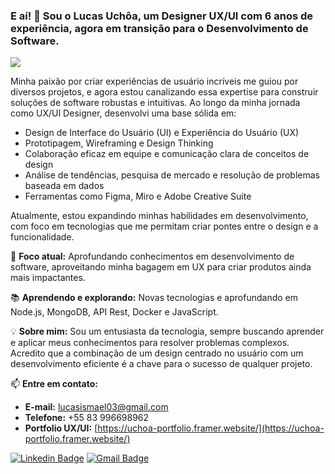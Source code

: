 ### E aí! 👋 Sou o Lucas Uchôa, um Designer UX/UI com 6 anos de experiência, agora em transição para o Desenvolvimento de Software.

![](https://media4.giphy.com/media/v1.Y2lkPTc5MGI3NjExcXN1Znk4ZGxhMWEyczY4ZnF4NTFhb2E1ZG9hbDFwZDlkc3hhdWdmZSZlcD12MV9pbnRlcm5hbF9naWZfYnlfaWQmY3Q9Zw/k0ijJhqrUP4T2EvmJ1/giphy.gif)

Minha paixão por criar experiências de usuário incríveis me guiou por diversos projetos, e agora estou canalizando essa expertise para construir soluções de software robustas e intuitivas. Ao longo da minha jornada como UX/UI Designer, desenvolvi uma base sólida em:

* Design de Interface do Usuário (UI) e Experiência do Usuário (UX)
* Prototipagem, Wireframing e Design Thinking
* Colaboração eficaz em equipe e comunicação clara de conceitos de design
* Análise de tendências, pesquisa de mercado e resolução de problemas baseada em dados
* Ferramentas como Figma, Miro e Adobe Creative Suite

Atualmente, estou expandindo minhas habilidades em desenvolvimento, com foco em tecnologias que me permitam criar pontes entre o design e a funcionalidade.

🚀 **Foco atual:** Aprofundando conhecimentos em desenvolvimento de software, aproveitando minha bagagem em UX para criar produtos ainda mais impactantes.

📚 **Aprendendo e explorando:** Novas tecnologias e aprofundando em Node.js, MongoDB, API Rest, Docker e JavaScript.

💡 **Sobre mim:** Sou um entusiasta da tecnologia, sempre buscando aprender e aplicar meus conhecimentos para resolver problemas complexos. Acredito que a combinação de um design centrado no usuário com um desenvolvimento eficiente é a chave para o sucesso de qualquer projeto.

📫 **Entre em contato:**
* **E-mail:** [lucasismael03@gmail.com](mailto:lucasismael03@gmail.com)
* **Telefone:** +55 83 996698962
* **Portfolio UX/UI:** [https://uchoa-portfolio.framer.website/](https://uchoa-portfolio.framer.website/)

[![Linkedin Badge](https://img.shields.io/badge/-LinkedIn-blue?style=flat-square&logo=Linkedin&logoColor=white&link=https://www.linkedin.com/in/LucasUchôaTI)](https://www.linkedin.com/in/LucasUchôaTI)
[![Gmail Badge](https://img.shields.io/badge/-Gmail-c14438?style=flat-square&logo=Gmail&logoColor=white&link=mailto:lucasismael03@gmail.com)](mailto:lucasismael03@gmail.com)
